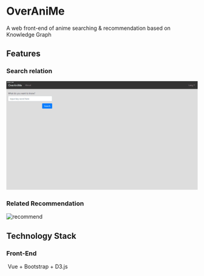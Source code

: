 # OverAniMe
A web front-end of anime searching &amp; recommendation based on Knowledge Graph

## Features

### Search relation

![search](images/search.gif)

### Related Recommendation

![recommend](images/recommend.gif)

## Technology Stack

### Front-End

​	Vue + Bootstrap + D3.js
